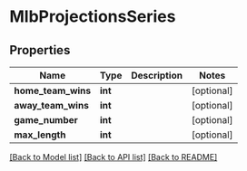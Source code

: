 # MlbProjectionsSeries

## Properties
Name | Type | Description | Notes
------------ | ------------- | ------------- | -------------
**home_team_wins** | **int** |  | [optional] 
**away_team_wins** | **int** |  | [optional] 
**game_number** | **int** |  | [optional] 
**max_length** | **int** |  | [optional] 

[[Back to Model list]](../README.md#documentation-for-models) [[Back to API list]](../README.md#documentation-for-api-endpoints) [[Back to README]](../README.md)

